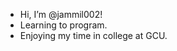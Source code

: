 - Hi, I’m @jammil002!
- Learning to program. 
- Enjoying my time in college at GCU.

<!---
jammil002/jammil002 is a ✨ special ✨ repository because its `README.md` (this file) appears on your GitHub profile.
You can click the Preview link to take a look at your changes.
--->
